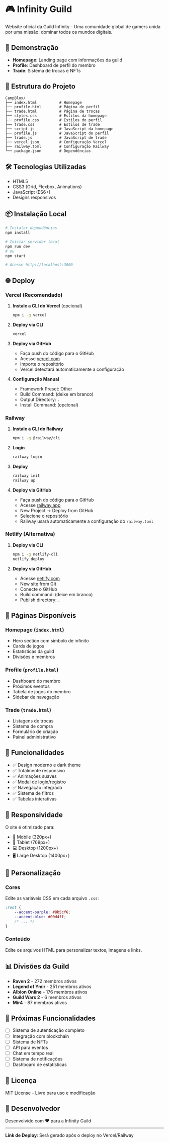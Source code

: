 # 🎮 Infinity Guild

Website oficial da Guild Infinity - Uma comunidade global de gamers unida por uma missão: dominar todos os mundos digitais.

## 🚀 Demonstração

- **Homepage**: Landing page com informações da guild
- **Profile**: Dashboard de perfil do membro
- **Trade**: Sistema de trocas e NFTs

## 📁 Estrutura do Projeto

```
CampBlox/
├── index.html          # Homepage
├── profile.html        # Página de perfil
├── trade.html          # Página de trocas
├── styles.css          # Estilos da homepage
├── profile.css         # Estilos do perfil
├── trade.css           # Estilos de trade
├── script.js           # JavaScript da homepage
├── profile.js          # JavaScript do perfil
├── trade.js            # JavaScript de trade
├── vercel.json         # Configuração Vercel
├── railway.toml        # Configuração Railway
└── package.json        # Dependências
```

## 🛠️ Tecnologias Utilizadas

- HTML5
- CSS3 (Grid, Flexbox, Animations)
- JavaScript (ES6+)
- Designs responsivos

## 📦 Instalação Local

```bash
# Instalar dependências
npm install

# Iniciar servidor local
npm run dev
# ou
npm start

# Acesse http://localhost:3000
```

## 🌐 Deploy

### Vercel (Recomendado)

1. **Instale a CLI do Vercel** (opcional)
   ```bash
   npm i -g vercel
   ```

2. **Deploy via CLI**
   ```bash
   vercel
   ```

3. **Deploy via GitHub**
   - Faça push do código para o GitHub
   - Acesse [vercel.com](https://vercel.com)
   - Importe o repositório
   - Vercel detectará automaticamente a configuração

4. **Configuração Manual**
   - Framework Preset: Other
   - Build Command: (deixe em branco)
   - Output Directory: `.`
   - Install Command: (opcional)

### Railway

1. **Instale a CLI do Railway**
   ```bash
   npm i -g @railway/cli
   ```

2. **Login**
   ```bash
   railway login
   ```

3. **Deploy**
   ```bash
   railway init
   railway up
   ```

4. **Deploy via GitHub**
   - Faça push do código para o GitHub
   - Acesse [railway.app](https://railway.app)
   - New Project → Deploy from GitHub
   - Selecione o repositório
   - Railway usará automaticamente a configuração do `railway.toml`

### Netlify (Alternativa)

1. **Deploy via CLI**
   ```bash
   npm i -g netlify-cli
   netlify deploy
   ```

2. **Deploy via GitHub**
   - Acesse [netlify.com](https://netlify.com)
   - New site from Git
   - Conecte o GitHub
   - Build command: (deixe em branco)
   - Publish directory: `.`

## 🎨 Páginas Disponíveis

### Homepage (`index.html`)
- Hero section com símbolo de infinito
- Cards de jogos
- Estatísticas da guild
- Divisões e membros

### Profile (`profile.html`)
- Dashboard do membro
- Próximos eventos
- Tabela de jogos do membro
- Sidebar de navegação

### Trade (`trade.html`)
- Listagens de trocas
- Sistema de compra
- Formulário de criação
- Painel administrativo

## 🎯 Funcionalidades

- ✅ Design moderno e dark theme
- ✅ Totalmente responsivo
- ✅ Animações suaves
- ✅ Modal de login/registro
- ✅ Navegação integrada
- ✅ Sistema de filtros
- ✅ Tabelas interativas

## 📱 Responsividade

O site é otimizado para:
- 📱 Mobile (320px+)
- 📱 Tablet (768px+)
- 💻 Desktop (1200px+)
- 🖥️ Large Desktop (1400px+)

## 🔧 Personalização

### Cores

Edite as variáveis CSS em cada arquivo `.css`:

```css
:root {
    --accent-purple: #8b5cf6;
    --accent-blue: #00d4ff;
    /* ... */
}
```

### Conteúdo

Edite os arquivos HTML para personalizar textos, imagens e links.

## 📊 Divisões da Guild

- **Raven 2** - 272 membros ativos
- **Legend of Ymir** - 251 membros ativos
- **Albion Online** - 176 membros ativos
- **Guild Wars 2** - 6 membros ativos
- **Mir4** - 87 membros ativos

## 🚧 Próximas Funcionalidades

- [ ] Sistema de autenticação completo
- [ ] Integração com blockchain
- [ ] Sistema de NFTs
- [ ] API para eventos
- [ ] Chat em tempo real
- [ ] Sistema de notificações
- [ ] Dashboard de estatísticas

## 📝 Licença

MIT License - Livre para uso e modificação

## 👥 Desenvolvedor

Desenvolvido com ❤️ para a Infinity Guild

---

**Link de Deploy**: Será gerado após o deploy no Vercel/Railway
